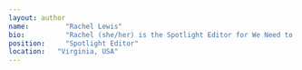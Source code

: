 ```yaml
---
layout: author
name:         "Rachel Lewis"
bio:          "Rachel (she/her) is the Spotlight Editor for We Need to Talk. She's 16 years old and attends high school on the East Coast of the United States. In her free time, Rachel loves to read, swim, listen to music, doodle, laugh with friends, and watch Netflix. After becoming passionate about journalism through her school, Rachel joined We Need to Talk to learn and share the stories of social justice activists and the issues they fight for."
position:     "Spotlight Editor"
location:   "Virginia, USA"
---
```

  